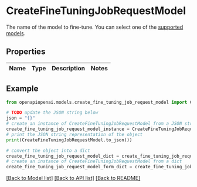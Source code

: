 # CreateFineTuningJobRequestModel

The name of the model to fine-tune. You can select one of the [supported models](/docs/guides/fine-tuning/what-models-can-be-fine-tuned). 

## Properties

Name | Type | Description | Notes
------------ | ------------- | ------------- | -------------

## Example

```python
from openapiopenai.models.create_fine_tuning_job_request_model import CreateFineTuningJobRequestModel

# TODO update the JSON string below
json = "{}"
# create an instance of CreateFineTuningJobRequestModel from a JSON string
create_fine_tuning_job_request_model_instance = CreateFineTuningJobRequestModel.from_json(json)
# print the JSON string representation of the object
print(CreateFineTuningJobRequestModel.to_json())

# convert the object into a dict
create_fine_tuning_job_request_model_dict = create_fine_tuning_job_request_model_instance.to_dict()
# create an instance of CreateFineTuningJobRequestModel from a dict
create_fine_tuning_job_request_model_form_dict = create_fine_tuning_job_request_model.from_dict(create_fine_tuning_job_request_model_dict)
```
[[Back to Model list]](../README.md#documentation-for-models) [[Back to API list]](../README.md#documentation-for-api-endpoints) [[Back to README]](../README.md)


